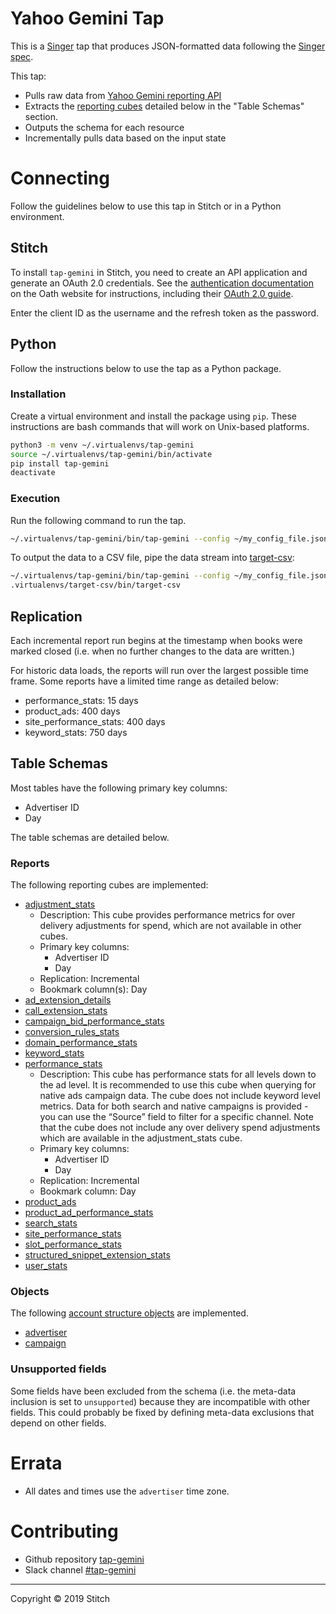 # Yahoo Gemini Tap

This is a [Singer](https://singer.io) tap that produces JSON-formatted data
following the [Singer spec](https://github.com/singer-io/getting-started/blob/master/SPEC.md).

This tap:

* Pulls raw data from [Yahoo Gemini reporting API](https://developer.yahoo.com/nativeandsearch/guide/reporting/)
* Extracts the [reporting cubes](https://developer.yahoo.com/nativeandsearch/guide/reporting/cubes/) detailed below in the "Table Schemas" section.
* Outputs the schema for each resource
* Incrementally pulls data based on the input state

# Connecting

Follow the guidelines below to use this tap in Stitch or in a Python environment.

## Stitch

To install `tap-gemini` in Stitch, you need to create an API application and generate an OAuth 2.0 
credentials. See the [authentication documentation](https://developer.yahoo.com/nativeandsearch/guide/navigate-the-api/authentication/) on the Oath 
website for instructions, including their [OAuth 2.0 guide](https://developer.yahoo.com/oauth2/guide/).

Enter the client ID as the username and the refresh token as the password.

## Python

Follow the instructions below to use the tap as a Python package.

### Installation

Create a virtual environment and install the package using `pip`. These instructions are bash 
commands that will work on Unix-based platforms.

```bash
python3 -m venv ~/.virtualenvs/tap-gemini
source ~/.virtualenvs/tap-gemini/bin/activate
pip install tap-gemini
deactivate
```

### Execution

Run the following command to run the tap.

```bash
~/.virtualenvs/tap-gemini/bin/tap-gemini --config ~/my_config_file.json
```

To output the data to a CSV file, pipe the data stream into [target-csv](https://github.com/singer-io/target-csv):

```bash
~/.virtualenvs/tap-gemini/bin/tap-gemini --config ~/my_config_file.json | ~/
.virtualenvs/target-csv/bin/target-csv
```

## Replication

Each incremental report run begins at the timestamp when books were marked closed (i.e. when no 
further changes to the data are written.)

For historic data loads, the reports will run over the largest possible time frame. Some reports 
have a limited time range as detailed below:

* performance_stats: 15 days
* product_ads: 400 days
* site_performance_stats: 400 days
* keyword_stats: 750 days

## Table Schemas

Most tables have the following primary key columns:

* Advertiser ID
* Day

The table schemas are detailed below.

### Reports

The following reporting cubes are implemented:

* [adjustment_stats](https://developer.yahoo.com/nativeandsearch/guide/reporting/cubes/#product-ad-performance-stats)
    - Description: This cube provides performance metrics for over delivery adjustments for spend, which are not available in other cubes.
    - Primary key columns:
        * Advertiser ID
        * Day
    - Replication: Incremental
    - Bookmark column(s): Day
* [ad_extension_details](https://developer.yahoo.com/nativeandsearch/guide/reporting/cubes/#ad-extension-details)
* [call_extension_stats](https://developer.yahoo.com/nativeandsearch/guide/reporting/cubes/#call-extension-stats)
* [campaign_bid_performance_stats](https://developer.yahoo.com/nativeandsearch/guide/reporting/cubes/#campaign-bid-performance-stats)
* [conversion_rules_stats](https://developer.yahoo.com/nativeandsearch/guide/reporting/cubes/#conversion-rules-stats)
* [domain_performance_stats](https://developer.yahoo.com/nativeandsearch/guide/reporting/cubes/#domain-performance-stats)
* [keyword_stats](https://developer.yahoo.com/nativeandsearch/guide/reporting/cubes/#keyword-stats)
* [performance_stats](https://developer.yahoo.com/nativeandsearch/guide/reporting/cubes/#performance-stats)
    - Description: This cube has performance stats for all levels down to the ad level. It is recommended to use this cube when querying for native ads campaign data. The cube does not include keyword level metrics. Data for both search and native campaigns is provided - you can use the “Source” field to filter for a specific channel. Note that the cube does not include any over delivery spend adjustments which are available in the adjustment_stats cube.
    - Primary key columns:
        * Advertiser ID
        * Day
    - Replication: Incremental
    - Bookmark column: Day
* [product_ads](https://developer.yahoo.com/nativeandsearch/guide/reporting/cubes/#product-ads)
* [product_ad_performance_stats](https://developer.yahoo.com/nativeandsearch/guide/reporting/cubes/#product-ad-performance-stats)
* [search_stats](https://developer.yahoo.com/nativeandsearch/guide/reporting/cubes/#search-stats)
* [site_performance_stats](https://developer.yahoo.com/nativeandsearch/guide/reporting/cubes/#site-performance-stats)
* [slot_performance_stats](https://developer.yahoo.com/nativeandsearch/guide/reporting/cubes/#slot-performance-stats)
* [structured_snippet_extension_stats](https://developer.yahoo.com/nativeandsearch/guide/reporting/cubes/#structured-snippet-extension-stats)
* [user_stats](https://developer.yahoo.com/nativeandsearch/guide/reporting/cubes/#user-stats)

### Objects

The following [account structure objects](https://developer.yahoo.com/nativeandsearch/guide/objects.html) are implemented.

* [advertiser](https://developer.yahoo.com/nativeandsearch/guide/reporting/cubes/#advertiser)
* [campaign](https://developer.yahoo.com/nativeandsearch/guide/reporting/cubes/#campaign)

### Unsupported fields

Some fields have been excluded from the schema (i.e. the meta-data inclusion is set to 
`unsupported`) because they are incompatible with other fields. This could probably be fixed by 
defining meta-data exclusions that depend on other fields.

# Errata

* All dates and times use the `advertiser` time zone.

# Contributing

* Github repository [tap-gemini](https://github.com/singer-io/tap-gemini)
* Slack channel [#tap-gemini](https://slack.com/app_redirect?channel=tap-gemini)

---

Copyright &copy; 2019 Stitch
